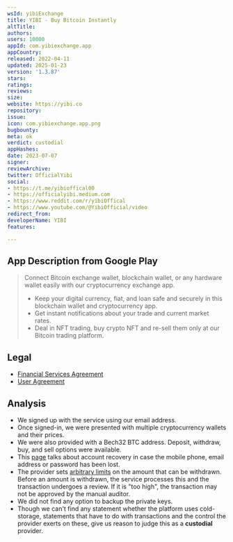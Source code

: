 ```yaml
---
wsId: yibiExchange
title: YIBI - Buy Bitcoin Instantly
altTitle: 
authors: 
users: 10000
appId: com.yibiexchange.app
appCountry: 
released: 2022-04-11
updated: 2025-01-23
version: '1.3.87'
stars: 
ratings: 
reviews: 
size: 
website: https://yibi.co
repository: 
issue: 
icon: com.yibiexchange.app.png
bugbounty: 
meta: ok
verdict: custodial
appHashes: 
date: 2023-07-07
signer: 
reviewArchive: 
twitter: OfficialYibi
social:
- https://t.me/yibioffical00
- https://officialyibi.medium.com
- https://www.reddit.com/r/yibiOffical
- https://www.youtube.com/@YibiOfficial/video
redirect_from: 
developerName: YIBI
features: 

---
```


## App Description from Google Play

> Connect Bitcoin exchange wallet, blockchain wallet, or any hardware wallet easily with our cryptocurrency exchange app.
>
> - Keep your digital currency, fiat, and loan safe and securely in this blockchain wallet and cryptocurrency app.
> - Get instant notifications about your trade and current market rates.
> - Deal in NFT trading, buy crypto NFT and re-sell them only at our Bitcoin trading platform.

## Legal

- [Financial Services Agreement](https://yibi.co/en/help_detail/128/5)
- [User Agreement](https://yibi.co/en/help_detail/1/5)

## Analysis

- We signed up with the service using our email address.
- Once signed-in, we were presented with multiple cryptocurrency wallets and their prices.
- We were also provided with a Bech32 BTC address. Deposit, withdraw, buy, and sell options were available.
- This [page](https://yibi.co/en/help_detail/74/3) talks about account recovery in case the mobile phone, email address or password has been lost.
- The provider sets [arbitrary limits](https://yibi.co/en/help_detail/36/3) on the amount that can be withdrawn. Before an amount is withdrawn, the service processes this and the transaction undergoes a review. If it is "too high", the transaction may not be approved by the manual auditor.
- We did not find any option to backup the private keys.
- Though we can't find any statement whether the platform uses cold-storage, statements that have to do with transactions and the control the provider exerts on these, give us reason to judge this as a **custodial** provider.
